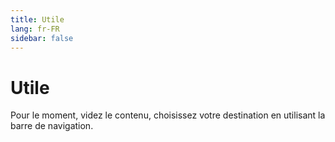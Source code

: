 ```yaml
---
title: Utile
lang: fr-FR
sidebar: false
---
```


# Utile
Pour le moment, videz le contenu, choisissez votre destination en utilisant la barre de navigation.
